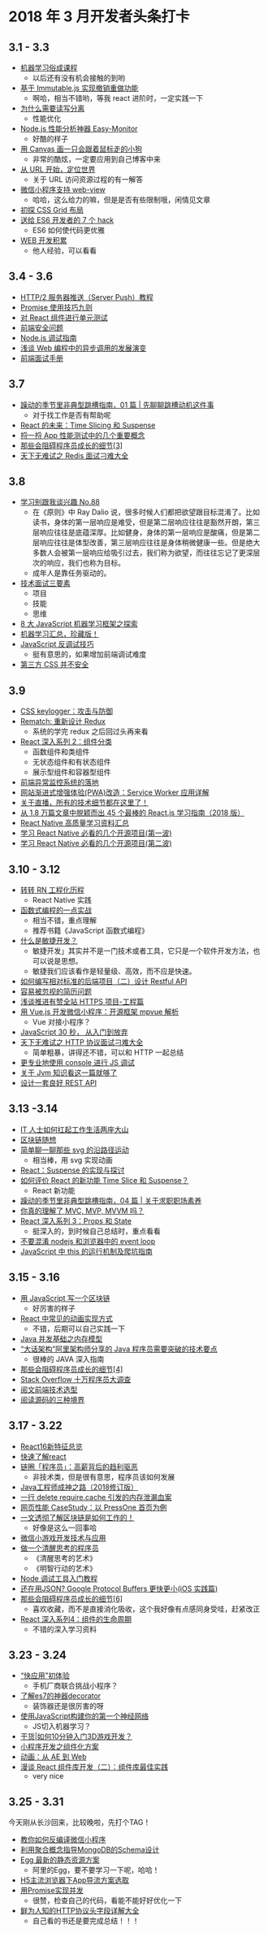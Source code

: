 # 2018 年 3 月开发者头条打卡

## 3.1 - 3.3

* [机器学习俗成课程](https://developers.google.cn/machine-learning/crash-course/glossary)
  * 以后还有没有机会接触的到哟
* [基于 Immutable.js 实现撤销重做功能](https://qianduan.group/posts/5a956f860cf6b624d2239cae)
  * 啊哈，相当不错哟，等我 react 进阶时，一定实践一下
* [为什么需要读写分离](http://raye.wang/2018/02/03/springboot-mybatis-du-xie-fen-chi-pei-zhi/)
  * 性能优化
* [Node.js 性能分析神器 Easy-Monitor](https://blog.fundebug.com/2018/02/28/nodejs-performance-tool-easy-monitor/)
  * 好酷的样子
* [用 Canvas 画一只会跟着鼠标走的小狗](https://zhuanlan.zhihu.com/p/34139676)
  * 非常的酷炫，一定要应用到自己博客中来
* [从 URL 开始，定位世界](http://insights.thoughtworks.cn/url-locates-the-world/)
  * 关于 URL 访问资源过程的有一解答
* [微信小程序支持 web-view](https://mp.weixin.qq.com/s/6oB0EbtRCJOk-e2GqPAN3w)
  * 哈哈，这么给力的嘛，但是是否有些限制哦，闲情见文章
* [初探 CSS Grid 布局](https://www.liayal.com/article/5a96599bca0de01ec9713c43)
* [送给 ES6 开发者的 7 个 hack](https://mp.weixin.qq.com/s?__biz=MzI3MjA3MTY3Mw==&mid=2247483689&idx=1&sn=aa928bb4af14118c784bb5da63639844&chksm=eb396fbfdc4ee6a939dbc20bf52538d07ca98bec211535f0a07e3f3229f4164f602c811bbb16#rd)
  * ES6 如何使代码更优雅
* [WEB 开发积累](http://blog.404mzk.com/)
  * 他人经验，可以看看

## 3.4 - 3.6

* [HTTP/2 服务器推送（Server Push）教程](http://www.ruanyifeng.com/blog/2018/03/http2_server_push.html)
* [Promise 使用技巧九则](https://qianduan.group/posts/5a9be8980cf6b624d2239cbd)
* [对 React 组件进行单元测试](https://mp.weixin.qq.com/s/oE944uljXsWbnJQPCqjYIA)
* [前端安全问题](https://mp.weixin.qq.com/s/d_4gUc3Ay_He4fintNXw6Q)
* [Node.js 调试指南](https://github.com/nswbmw/node-in-debugging/)
* [浅谈 Web 编程中的异步调用的发展演变](https://mp.weixin.qq.com/s/HoTmRrsCSbLAAben2VeAFg)
* [前端面试手册](https://github.com/yangshun/front-end-interview-handbook/)

## 3.7

* [躁动的季节里非典型跳槽指南，01 篇 | 先聊聊跳槽动机这件事](https://mp.weixin.qq.com/s/zHwIn8ygXNwAakSE_WL4Bw)
  * 对于找工作是否有帮助呢
* [React 的未来：Time Slicing 和 Suspense](https://mp.weixin.qq.com/s/T7f7pP2mpQ-G9nDCsT65pg)
* [捋一捋 App 性能测试中的几个重要概念](https://mp.weixin.qq.com/s/qD39G0IxhqyT_Iekxte2lQ)
* [那些会阻碍程序员成长的细节[3]](https://mp.weixin.qq.com/s/4jj26NPCIVfMsAY_M7WH_A)
* [天下无难试之 Redis 面试刁难大全](https://mp.weixin.qq.com/s/507jyNbL4xCkxyW6Xk15Xg)

## 3.8

* [学习别跟我谈兴趣 No.88](http://mp.weixin.qq.com/s/6zVBuQQTepLSXjkLA5qEqA)
  * 在《原则》中 Ray Dalio 说，很多时候人们都把欲望跟目标混淆了。比如读书，身体的第一层响应是难受，但是第二层响应往往是豁然开朗，第三层响应往往是底蕴深厚。比如健身，身体的第一层响应是酸痛，但是第二层响应往往是体型改善，第三层响应往往是身体稍微健康一些。但是绝大多数人会被第一层响应给吸引过去，我们称为欲望，而往往忘记了更深层次的响应，我们也称为目标。
  * 成年人是靠任务驱动的。
* [技术面试三要素](http://mp.weixin.qq.com/s/4b3KO0zTvrDfWVCVNiuqmQ)
  * 项目
  * 技能
  * 思维
* [8 大 JavaScript 机器学习框架之探索](http://mp.weixin.qq.com/s/X0k2JPze7x8nkSxkoHtWnw)
* [机器学习汇总，珍藏版！](https://mp.weixin.qq.com/s/4EQX3hI2BbK7X422Qw41aw)
* [JavaScript 反调试技巧](http://www.freebuf.com/articles/system/163579.html)
  * 挺有意思的，如果增加前端调试难度
* [第三方 CSS 并不安全](http://zcfy.cc/article/third-party-css-is-not-safe)

## 3.9

* [CSS keylogger：攻击与防御](https://blog.techbridge.cc/2018/03/02/css-key-logger/)
* [Rematch: 重新设计 Redux](https://qianduan.group/posts/5a9df5120cf6b624d2239cc2)
  * 系统的学完 redux 之后回过头再来看
* [React 深入系列 2：组件分类](https://mp.weixin.qq.com/s/XSYZP5jJMuVK4fYIQ5Tb4A)
  * 函数组件和类组件
  * 无状态组件和有状态组件
  * 展示型组件和容器型组件
* [前端异常监控系统的落地](https://zhuanlan.zhihu.com/p/26085642)
* [网站渐进式增强体验(PWA)改造：Service Worker 应用详解](https://lzw.me/a/pwa-service-worker.html)
* [关于直播，所有的技术细节都在这里了！](https://jiasuhui.com/archives/75121)
* [从 1.8 万篇文章中脱颖而出 45 个最棒的 React.js 学习指南（2018 版）](https://zhuanlan.zhihu.com/p/33207643)
* [React Native 高质量学习资料汇总](https://www.jianshu.com/p/454f2e6f28e9)
* [学习 React Native 必看的几个开源项目(第一波)](http://www.lcode.org/study-react-native-opensource-one/)
* [学习 React Native 必看的几个开源项目(第二波)](https://juejin.im/entry/575f498c128fe100577336b2)

## 3.10 - 3.12

* [转转 RN 工程化历程](https://mp.weixin.qq.com/s/lVoXlOmKvv-GHflqJ0mzwg)
  * React Native 实践
* [函数式编程的一点实战](http://yanhaijing.com/javascript/2018/03/01/functional-programming-practice/)
  * 相当不错，重点理解
  * 推荐书籍《JavaScript 函数式编程》
* [什么是敏捷开发？](https://mp.weixin.qq.com/s/lsGpbGO3hZUKbvSl-SPkPw)
  * 敏捷开发」其实并不是一门技术或者工具，它只是一个软件开发方法，也可以说是思想。
  * 敏捷我们应该看作是轻量级、高效，而不应是快速。
* [如何编写相对标准的后端项目（二）设计 Restful API](http://wsfdl.com/architecture/2018/01/18/http_restful_api_design.html)
* [容易被忽视的简历问题](https://mp.weixin.qq.com/s/-QEt928fhgnV2I2AVcHmKg)
* [浅谈推进有赞全站 HTTPS 项目-工程篇](https://mp.weixin.qq.com/s/19KtHQAZ7fPYz6IyeenCUg)
* [用 Vue.js 开发微信小程序：开源框架 mpvue 解析](https://mp.weixin.qq.com/s/fY3HMV__wiXLF1G2pOCBaA)
  * Vue 对接小程序？
* [JavaScript 30 秒， 从入门到放弃](https://zhuanlan.zhihu.com/p/32297544)
* [天下无难试之 HTTP 协议面试刁难大全](https://mp.weixin.qq.com/s/Esg1bYsJeYzWelXYhirZuQ)
  * 简单粗暴，讲得还不错，可以和 HTTP 一起总结
* [更专业地使用 console 进行 JS 调试](https://elevenbeans.github.io/2018/03/10/10-Tips-for-JS-Debugging-with-Console/)
* [关于 Jvm 知识看这一篇就够了](https://mp.weixin.qq.com/s/4c9K5eYMFGVV2WyKaYXVBA)
* [设计一套良好 REST API](https://zhuanlan.zhihu.com/p/34289466)

## 3.13 -3.14

* [IT 人士如何扛起工作生活两座大山](https://mp.weixin.qq.com/s/L_veBvbvkM0jim3EcEI0Dg)
* [区块链随想](https://mp.weixin.qq.com/s/Z5123TIKAS6X7MZ6jzvRZQ)
* [简单聊一聊那些 svg 的沿路径运动](https://mp.weixin.qq.com/s/ESVIui-79sd555LVxiQRYA)
  * 相当棒，用 svg 实现动画
* [React：Suspense 的实现与探讨](https://zhuanlan.zhihu.com/p/34210780)
* [如何评价 React 的新功能 Time Slice 和 Suspense？](https://www.zhihu.com/question/268028123/answer/332182059)
  * React 新功能
* [躁动的季节里非典型跳槽指南，04 篇 | 关于求职职场素养](https://mp.weixin.qq.com/s/0flphRak4WvCfTqPPZC1jg)
* [你真的理解了 MVC, MVP, MVVM 吗？](https://mp.weixin.qq.com/s/EzxfJLb5Hjxyw0_S5rThvg)
* [React 深入系列 3：Props 和 State](https://mp.weixin.qq.com/s/j13nYJyC7ULeJYDFIgbLdg)
  * 挺深入的，到时候自己总结时，重点看看
* [不要混淆 nodejs 和浏览器中的 event loop](https://cnodejs.org/topic/5a9108d78d6e16e56bb80882)
* [JavaScript 中 this 的运行机制及爬坑指南](http://zcfy.cc/article/javascript-s-this-how-it-works-where-it-can-trip-you-up)

## 3.15 - 3.16

* [用 JavaScript 写一个区块链](https://zhuanlan.zhihu.com/p/34522746)
  * 好厉害的样子
* [React 中常见的动画实现方式](https://tech.youzan.com/react-animations/)
  * 不错，后期可以自己实践一下
* [Java 并发基础之内存模型](https://www.javadoop.com/post/java-memory-model)
* [“大话架构”阿里架构师分享的 Java 程序员需要突破的技术要点](https://segmentfault.com/a/1190000013561054)
  * 很棒的 JAVA 深入指南
* [那些会阻碍程序员成长的细节[4]](https://mp.weixin.qq.com/s?__biz=MzIwMjE3MDIwMA==&mid=2247484580&idx=1&sn=f5d109d80860c026593a94f35370aee4&chksm=96e38e93a1940785a52f88e025bc4723e5705d90e3dcf6b4f30a5f4034a88272cfb292bd6977#rd)
* [Stack Overflow 十万程序员大调查](https://mp.weixin.qq.com/s/n9obG5nJqmDt1SGxqdBRZA)
* [阅文前端技术选型](https://mp.weixin.qq.com/s?__biz=MzIyNjU5OTg0Ng==&mid=2247484203&idx=1&sn=357605cdac00b34e6837cd881bbeff44&chksm=e86cb5e2df1b3cf41eb57ab26f186e26593cac31825bb16d20a93ea3cf9ddec5f9f983565ae6&mpshare=1&scene=1&srcid=031440hkmt6gkwwmITdOwdmm&rd2werd=1#wechat_r)
* [阅读源码的三种境界](https://mp.weixin.qq.com/s/PDhEKM2XG_qzOmBjWb-M7Q)

## 3.17 - 3.22
* [React16新特征总览](https://zhuanlan.zhihu.com/p/34604934)
* [快速了解react](https://mp.weixin.qq.com/s/m7dKNg17N-kBpZlNJ3yfjQ)
* [链圈「程序员」：高薪背后的趋利驱恶](https://mp.weixin.qq.com/s/Xbh-uRSLEcNzPKfwoGxFfQ)
  * 非技术类，但是很有意思，程序员该如何发展
* [Java工程师成神之路（2018修订版）](https://mp.weixin.qq.com/s/UKwZkwYmDSVTbj62ACuapg)
* [一行 delete require.cache 引发的内存泄漏血案](https://zhuanlan.zhihu.com/p/34702356)
* [网页性能 CaseStudy：以 PressOne 首页为例](https://zhuanlan.zhihu.com/p/34726467)
* [一文透彻了解区块链是如何工作的！](https://mp.weixin.qq.com/s/8tmcKd3ErCb4jVQwMetw7w)
  * 好像是这么一回事哈
* [微信小游戏开发技术与应用](https://cloud.tencent.com/developer/article/1065070)
* [做一个清醒思考的程序员](https://www.jianshu.com/p/0d12d57370a4)
  * 《清醒思考的艺术》
  * 《明智行动的艺术》
* [Node 调试工具入门教程](http://www.ruanyifeng.com/blog/2018/03/node-debugger.html)
* [还在用JSON? Google Protocol Buffers 更快更小(iOS 实践篇)](https://mp.weixin.qq.com/s/y0dyK47_sirCteAkbh_ebw)
* [那些会阻碍程序员成长的细节[6]](https://mp.weixin.qq.com/s/--sD1nrO6A4xcXlRuwgnnA)
  * 喜欢收藏，而不是直接消化吸收，这个我好像有点感同身受哇，赶紧改正
* [React 深入系列4：组件的生命周期](https://mp.weixin.qq.com/s?__biz=MzU1ODQ0NzM2NA==&mid=2247483703&idx=1&sn=e808a03c2f7653ef51130520b70d4dc3&chksm=fc272f5ccb50a64a8becebfdb6348ba5b7684833f93cb601c5ce83ab8e72ec9d96950245be8d#rd)
  * 不错的深入学习资料

## 3.23 - 3.24
* [“快应用”初体验](https://mp.weixin.qq.com/s/iiptLALf9qpWCUdWajBuaQ)
  * 手机厂商联合挑战小程序？
* [了解es7的神器decorator](https://mp.weixin.qq.com/s/gxdxGUcnE5VkZw_rsrE0DQ)
  * 装饰器还是很厉害的呀
* [使用JavaScript构建你的第一个神经网络](https://mp.weixin.qq.com/s/ZG_PShoIys6oiPBEN7Pwuw)
  * JS切入机器学习？
* [干货|如何10分钟入门3D游戏开发？](http://rdc.hundsun.com/portal/article/887.html)
* [小程序开发之组件化方案](https://mp.weixin.qq.com/s/ZK1tHtTx1KVcJfh7VBhajQ)
* [动画：从 AE 到 Web](https://aotu.io/notes/2018/03/06/ae2web/)
* [漫谈 React 组件库开发（二）：组件库最佳实践](https://mp.weixin.qq.com/s/Dx-74XDKO8zz8n9jRYeVWw)
  * very nice

## 3.25 - 3.31
今天刚从长沙回来，比较晚啦，先打个TAG！
* [教你如何反编译微信小程序](https://mp.weixin.qq.com/s/secw4vAzCUi-qmCJ3kuxYA)
* [利用聚合概念指导MongoDB的Schema设计](http://zhangyi.xyz/mongodb-schema-design-using-aggregate/)
* [Egg 最新的静态资源方案](https://zhuanlan.zhihu.com/p/34874264)
  * 阿里的Egg，要不要学习一下呢，哈哈！
* [H5主流浏览器下App导流方案选取](http://awhisper.github.io/2018/03/24/wap-app-growth/)
* [用Promise实现并发](https://mp.weixin.qq.com/s/KdVBsgMDYM7LRdnMcbzQYQ)
  * 很赞，检查自己的代码，看能不能好好优化一下
* [鲜为人知的HTTP协议头字段详解大全](https://mp.weixin.qq.com/s/RtKPGi9rIcfx1anadj_HWg)
  * 自己看的书还是要完成总结！！！